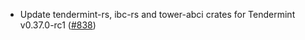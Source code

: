 - Update tendermint-rs, ibc-rs and tower-abci crates for Tendermint v0.37.0-rc1
  ([#838](https://github.com/anoma/namada/pull/838))